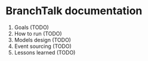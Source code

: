 # BranchTalk documentation

 1. Goals (TODO)
 2. How to run (TODO)
 3. Models design (TODO)
 4. Event sourcing (TODO)
 5. Lessons learned (TODO)
